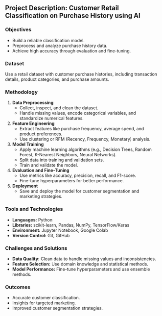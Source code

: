 ## Project Description: Customer Retail Classification on Purchase History using AI


### Objectives
- Build a reliable classification model.
- Preprocess and analyze purchase history data.
- Achieve high accuracy through evaluation and fine-tuning.

### Dataset
Use a retail dataset with customer purchase histories, including transaction details, product categories, and purchase amounts.

### Methodology
1. **Data Preprocessing**
   - Collect, inspect, and clean the dataset.
   - Handle missing values, encode categorical variables, and standardize numerical features.
2. **Feature Engineering**
   - Extract features like purchase frequency, average spend, and product preferences.
   - Use clustering or RFM (Recency, Frequency, Monetary) analysis.
3. **Model Training**
   - Apply machine learning algorithms (e.g., Decision Trees, Random Forest, K-Nearest Neighbors, Neural Networks).
   - Split data into training and validation sets.
   - Train and validate the model.
4. **Evaluation and Fine-Tuning**
   - Use metrics like accuracy, precision, recall, and F1-score.
   - Fine-tune hyperparameters for better performance.
5. **Deployment**
   - Save and deploy the model for customer segmentation and marketing strategies.

### Tools and Technologies
- **Languages:** Python
- **Libraries:** scikit-learn, Pandas, NumPy, TensorFlow/Keras
- **Environment:** Jupyter Notebook, Google Colab
- **Version Control:** Git, GitHub

### Challenges and Solutions
- **Data Quality:** Clean data to handle missing values and inconsistencies.
- **Feature Selection:** Use domain knowledge and statistical methods.
- **Model Performance:** Fine-tune hyperparameters and use ensemble methods.

### Outcomes
- Accurate customer classification.
- Insights for targeted marketing.
- Improved customer segmentation strategies.

